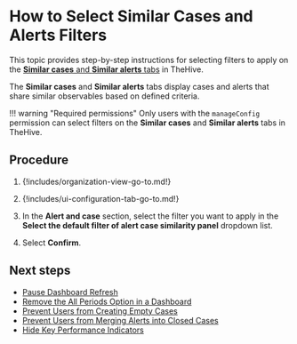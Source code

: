 # How to Select Similar Cases and Alerts Filters

This topic provides step-by-step instructions for selecting filters to apply on the [**Similar cases** and **Similar alerts** tabs](../../../analyst-corner/cases/observables/about-observables.md#similar-alerts-and-cases) in TheHive.

The **Similar cases** and **Similar alerts** tabs display cases and alerts that share similar observables based on defined criteria.

!!! warning "Required permissions"
    Only users with the `manageConfig` permission can select filters on the **Similar cases** and **Similar alerts** tabs in TheHive.

<h2>Procedure</h2>

1. {!includes/organization-view-go-to.md!}

2. {!includes/ui-configuration-tab-go-to.md!}

3. In the **Alert and case** section, select the filter you want to apply in the **Select the default filter of alert case similarity panel** dropdown list.

4. Select **Confirm**.

<h2>Next steps</h2>

* [Pause Dashboard Refresh](pause-dashboard-refresh.md)
* [Remove the All Periods Option in a Dashboard](remove-all-periods-option.md)
* [Prevent Users from Creating Empty Cases](prevent-creating-empty-cases.md)
* [Prevent Users from Merging Alerts into Closed Cases](prevent-merging-alerts-into-closed-cases.md)
* [Hide Key Performance Indicators](hide-key-performance-indicators.md)